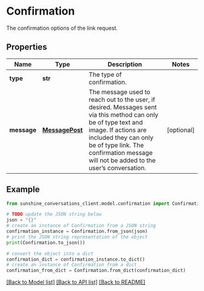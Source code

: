 # Confirmation

The confirmation options of the link request.

## Properties

Name | Type | Description | Notes
------------ | ------------- | ------------- | -------------
**type** | **str** | The type of confirmation. | 
**message** | [**MessagePost**](MessagePost.md) | The message used to reach out to the user, if desired. Messages sent via this method can only be of type text and image. If actions are included they can only be of type link. The confirmation message will not be added to the user’s conversation. | [optional] 

## Example

```python
from sunshine_conversations_client.model.confirmation import Confirmation

# TODO update the JSON string below
json = "{}"
# create an instance of Confirmation from a JSON string
confirmation_instance = Confirmation.from_json(json)
# print the JSON string representation of the object
print(Confirmation.to_json())

# convert the object into a dict
confirmation_dict = confirmation_instance.to_dict()
# create an instance of Confirmation from a dict
confirmation_from_dict = Confirmation.from_dict(confirmation_dict)
```
[[Back to Model list]](../README.md#documentation-for-models) [[Back to API list]](../README.md#documentation-for-api-endpoints) [[Back to README]](../README.md)


